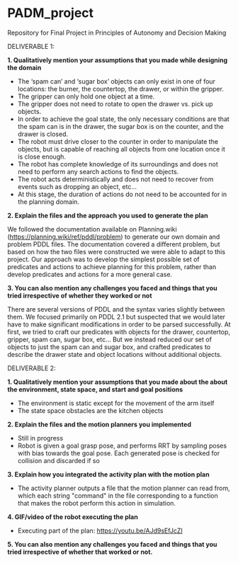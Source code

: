 # PADM_project
Repository for Final Project in Principles of Autonomy and Decision Making

DELIVERABLE 1:

**1. Qualitatively mention your assumptions that you made while designing the domain**
- The ‘spam can’ and ‘sugar box’ objects can only exist in one of four locations: the burner, the countertop, the drawer, or within the gripper.
- The gripper can only hold one object at a time.
- The gripper does not need to rotate to open the drawer vs. pick up objects.
- In order to achieve the goal state, the only necessary conditions are that the spam can is in the drawer, the sugar box is on the counter, and the drawer is closed.
- The robot must drive closer to the counter in order to manipulate the objects, but is capable of reaching all objects from one location once it is close enough.
- The robot has complete knowledge of its surroundings and does not need to perform any search actions to find the objects.
- The robot acts deterministically and does not need to recover from events such as dropping an object, etc… 
- At this stage, the duration of actions do not need to be accounted for in the planning domain. 

**2. Explain the files and the approach you used to generate the plan**

We followed the documentation available on Planning.wiki (https://planning.wiki/ref/pddl/problem) to generate our own domain and problem PDDL files. The documentation covered a different problem, but based on how the two files were constructed we were able to adapt to this project. Our approach was to develop the simplest possible set of predicates and actions to achieve planning for this problem, rather than develop predicates and actions for a more general case. 

**3. You can also mention any challenges you faced and things that you tried irrespective of whether they worked or not**

There are several versions of PDDL and the syntax varies slightly between them. We focused primarily on PDDL 2.1 but suspected that we would later have to make significant modifications in order to be parsed successfully. At first, we tried to craft our predicates with objects for the drawer, countertop, gripper, spam can, sugar box, etc… But we instead reduced our set of objects to just the spam can and sugar box, and crafted predicates to describe the drawer state and object locations without additional objects. 

DELIVERABLE 2:

**1. Qualitatively mention your assumptions that you made about the about the environment, state space, and start and goal positions**
- The environment is static except for the movement of the arm itself
- The state space obstacles are the kitchen objects

**2. Explain the files and the motion planners you implemented**
- Still in progress
- Robot is given a goal grasp pose, and performs RRT by sampling poses with bias towards the goal pose. Each generated pose is checked for collision and discarded if so

**3. Explain how you integrated the activity plan with the motion plan**
- The activity planner outputs a file that the motion planner can read from, which each string "command" in the file corresponding to a function that makes the robot perform this action in simulation.

**4. GIF/video of the robot executing the plan**
- Executing part of the plan: https://youtu.be/AJd9sEfJcZI

**5. You can also mention any challenges you faced and things that you tried irrespective of whether that worked or not.**

